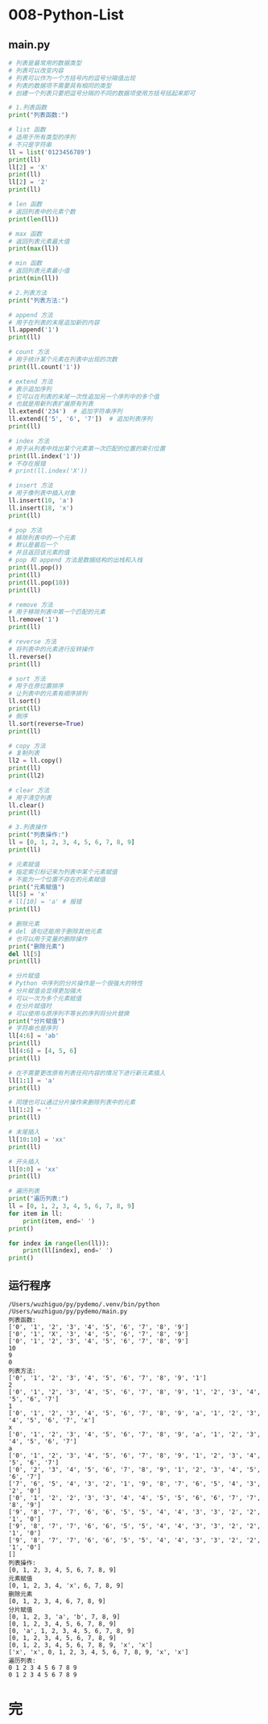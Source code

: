 # 008-Python-List

## main.py

```python
# 列表是最常用的数据类型
# 列表可以改变内容
# 列表可以作为一个方括号内的逗号分隔值出现
# 列表的数据项不需要具有相同的类型
# 创建一个列表只要把逗号分隔的不同的数据项使用方括号括起来即可

# 1.列表函数
print("列表函数:")

# list 函数
# 适用于所有类型的序列
# 不只是字符串
ll = list('0123456789')
print(ll)
ll[2] = 'X'
print(ll)
ll[2] = '2'
print(ll)

# len 函数
# 返回列表中的元素个数
print(len(ll))

# max 函数
# 返回列表元素最大值
print(max(ll))

# min 函数
# 返回列表元素最小值
print(min(ll))

# 2.列表方法
print("列表方法:")

# append 方法
# 用于在列表的末尾追加新的内容
ll.append('1')
print(ll)

# count 方法
# 用于统计某个元素在列表中出现的次数
print(ll.count('1'))

# extend 方法
# 表示追加序列
# 它可以在列表的末尾一次性追加另一个序列中的多个值
# 也就是用新列表扩展原有列表
ll.extend('234')  # 追加字符串序列
ll.extend(['5', '6', '7'])  # 追加列表序列
print(ll)

# index 方法
# 用于从列表中找出某个元素第一次匹配的位置的索引位置
print(ll.index('1'))
# 不存在报错
# print(ll.index('X'))

# insert 方法
# 用于像列表中插入对象
ll.insert(10, 'a')
ll.insert(18, 'x')
print(ll)

# pop 方法
# 移除列表中的一个元素
# 默认是最后一个
# 并且返回该元素的值
# pop 和 append 方法是数据结构的出栈和入栈
print(ll.pop())
print(ll)
print(ll.pop(10))
print(ll)

# remove 方法
# 用于移除列表中第一个匹配的元素
ll.remove('1')
print(ll)

# reverse 方法
# 将列表中的元素进行反转操作
ll.reverse()
print(ll)

# sort 方法
# 用于在原位置排序
# 让列表中的元素有顺序排列
ll.sort()
print(ll)
# 倒序
ll.sort(reverse=True)
print(ll)

# copy 方法
# 复制列表
ll2 = ll.copy()
print(ll)
print(ll2)

# clear 方法
# 用于清空列表
ll.clear()
print(ll)

# 3.列表操作
print("列表操作:")
ll = [0, 1, 2, 3, 4, 5, 6, 7, 8, 9]
print(ll)

# 元素赋值
# 指定索引标记来为列表中某个元素赋值
# 不能为一个位置不存在的元素赋值
print("元素赋值")
ll[5] = 'x'
# ll[10] = 'a' # 报错
print(ll)

# 删除元素
# del 语句还能用于删除其他元素
# 也可以用于变量的删除操作
print("删除元素")
del ll[5]
print(ll)

# 分片赋值
# Python 中序列的分片操作是一个很强大的特性
# 分片赋值会显得更加强大
# 可以一次为多个元素赋值
# 在分片赋值时
# 可以使用与原序列不等长的序列将分片替换
print("分片赋值")
# 字符串也是序列
ll[4:6] = 'ab'
print(ll)
ll[4:6] = [4, 5, 6]
print(ll)

# 在不需要更改原有列表任何内容的情况下进行新元素插入
ll[1:1] = 'a'
print(ll)

# 同理也可以通过分片操作来删除列表中的元素
ll[1:2] = ''
print(ll)

# 末尾插入
ll[10:10] = 'xx'
print(ll)

# 开头插入
ll[0:0] = 'xx'
print(ll)

# 遍历列表
print("遍历列表:")
ll = [0, 1, 2, 3, 4, 5, 6, 7, 8, 9]
for item in ll:
    print(item, end=' ')
print()

for index in range(len(ll)):
    print(ll[index], end=' ')
print()

```

## 运行程序

    /Users/wuzhiguo/py/pydemo/.venv/bin/python /Users/wuzhiguo/py/pydemo/main.py 
    列表函数:
    ['0', '1', '2', '3', '4', '5', '6', '7', '8', '9']
    ['0', '1', 'X', '3', '4', '5', '6', '7', '8', '9']
    ['0', '1', '2', '3', '4', '5', '6', '7', '8', '9']
    10
    9
    0
    列表方法:
    ['0', '1', '2', '3', '4', '5', '6', '7', '8', '9', '1']
    2
    ['0', '1', '2', '3', '4', '5', '6', '7', '8', '9', '1', '2', '3', '4', '5', '6', '7']
    1
    ['0', '1', '2', '3', '4', '5', '6', '7', '8', '9', 'a', '1', '2', '3', '4', '5', '6', '7', 'x']
    x
    ['0', '1', '2', '3', '4', '5', '6', '7', '8', '9', 'a', '1', '2', '3', '4', '5', '6', '7']
    a
    ['0', '1', '2', '3', '4', '5', '6', '7', '8', '9', '1', '2', '3', '4', '5', '6', '7']
    ['0', '2', '3', '4', '5', '6', '7', '8', '9', '1', '2', '3', '4', '5', '6', '7']
    ['7', '6', '5', '4', '3', '2', '1', '9', '8', '7', '6', '5', '4', '3', '2', '0']
    ['0', '1', '2', '2', '3', '3', '4', '4', '5', '5', '6', '6', '7', '7', '8', '9']
    ['9', '8', '7', '7', '6', '6', '5', '5', '4', '4', '3', '3', '2', '2', '1', '0']
    ['9', '8', '7', '7', '6', '6', '5', '5', '4', '4', '3', '3', '2', '2', '1', '0']
    ['9', '8', '7', '7', '6', '6', '5', '5', '4', '4', '3', '3', '2', '2', '1', '0']
    []
    列表操作:
    [0, 1, 2, 3, 4, 5, 6, 7, 8, 9]
    元素赋值
    [0, 1, 2, 3, 4, 'x', 6, 7, 8, 9]
    删除元素
    [0, 1, 2, 3, 4, 6, 7, 8, 9]
    分片赋值
    [0, 1, 2, 3, 'a', 'b', 7, 8, 9]
    [0, 1, 2, 3, 4, 5, 6, 7, 8, 9]
    [0, 'a', 1, 2, 3, 4, 5, 6, 7, 8, 9]
    [0, 1, 2, 3, 4, 5, 6, 7, 8, 9]
    [0, 1, 2, 3, 4, 5, 6, 7, 8, 9, 'x', 'x']
    ['x', 'x', 0, 1, 2, 3, 4, 5, 6, 7, 8, 9, 'x', 'x']
    遍历列表:
    0 1 2 3 4 5 6 7 8 9 
    0 1 2 3 4 5 6 7 8 9 


# 完